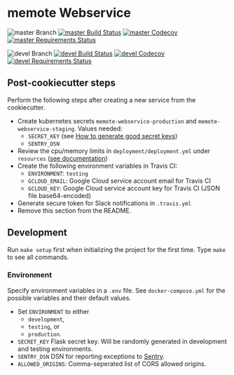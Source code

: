 # memote Webservice

![master Branch](https://img.shields.io/badge/branch-master-blue.svg)
[![master Build Status](https://travis-ci.org/DD-DeCaF/memote-webservice.svg?branch=master)](https://travis-ci.org/DD-DeCaF/memote-webservice)
[![master Codecov](https://codecov.io/gh/DD-DeCaF/memote-webservice/branch/master/graph/badge.svg)](https://codecov.io/gh/DD-DeCaF/memote-webservice/branch/master)
[![master Requirements Status](https://requires.io/github/DD-DeCaF/memote-webservice/requirements.svg?branch=master)](https://requires.io/github/DD-DeCaF/memote-webservice/requirements/?branch=master)

![devel Branch](https://img.shields.io/badge/branch-devel-blue.svg)
[![devel Build Status](https://travis-ci.org/DD-DeCaF/memote-webservice.svg?branch=devel)](https://travis-ci.org/DD-DeCaF/memote-webservice)
[![devel Codecov](https://codecov.io/gh/DD-DeCaF/memote-webservice/branch/devel/graph/badge.svg)](https://codecov.io/gh/DD-DeCaF/memote-webservice/branch/devel)
[![devel Requirements Status](https://requires.io/github/DD-DeCaF/memote-webservice/requirements.svg?branch=devel)](https://requires.io/github/DD-DeCaF/memote-webservice/requirements/?branch=devel)

## Post-cookiecutter steps

Perform the following steps after creating a new service from the cookiecutter.

* Create kubernetes secrets `memote-webservice-production` and `memote-webservice-staging`. Values needed:
  * `SECRET_KEY` (see [How to generate good secret keys](http://flask.pocoo.org/docs/1.0/quickstart/#sessions))
  * `SENTRY_DSN`
* Review the cpu/memory limits in `deployment/deployment.yml` under `resources` ([see documentation](https://kubernetes.io/docs/concepts/configuration/manage-compute-resources-container/))
* Create the following environment variables in Travis CI:
  * `ENVIRONMENT`: `testing`
  * `GCLOUD_EMAIL`: Google Cloud service account email for Travis CI
  * `GCLOUD_KEY`: Google Cloud service account key for Travis CI (JSON file base64-encoded)
* Generate secure token for Slack notifications in `.travis.yml`
* Remove this section from the README.

## Development

Run `make setup` first when initializing the project for the first time. Type
`make` to see all commands.

### Environment

Specify environment variables in a `.env` file. See `docker-compose.yml` for the
possible variables and their default values.

* Set `ENVIRONMENT` to either
  * `development`,
  * `testing`, or
  * `production`.
* `SECRET_KEY` Flask secret key. Will be randomly generated in development and testing environments.
* `SENTRY_DSN` DSN for reporting exceptions to
  [Sentry](https://docs.sentry.io/clients/python/integrations/flask/).
* `ALLOWED_ORIGINS`: Comma-seperated list of CORS allowed origins.

